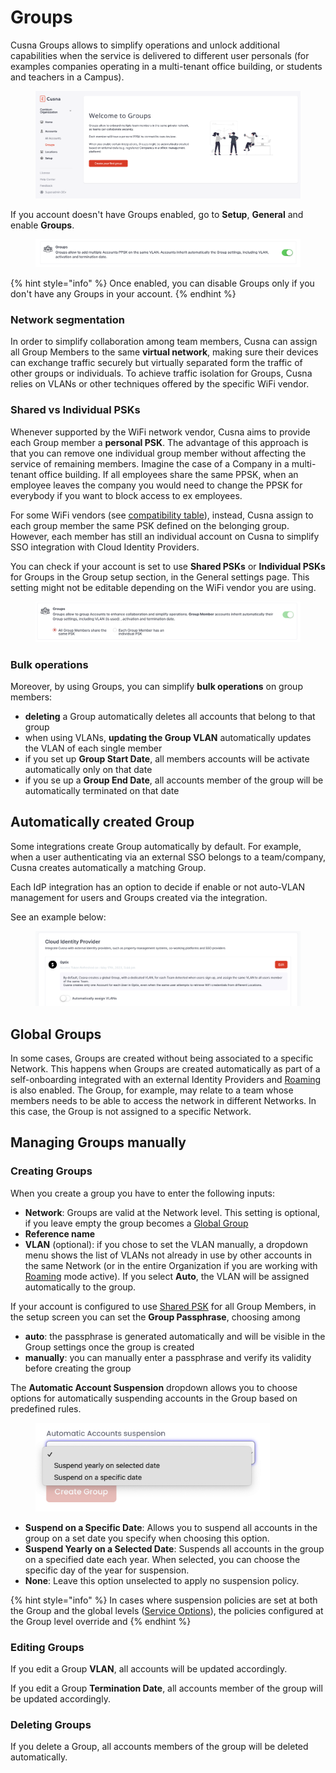 # Groups

Cusna Groups allows to simplify operations and unlock additional capabilities when the service is delivered to different user personals (for examples companies operating in a multi-tenant office building, or students and teachers in a Campus).

<figure><img src="../.gitbook/assets/image (137).png" alt=""><figcaption></figcaption></figure>

If you account doesn't have Groups enabled, go to **Setup**, **General** and enable **Groups**.

<figure><img src="../.gitbook/assets/image (192).png" alt=""><figcaption></figcaption></figure>

{% hint style="info" %}
Once enabled, you can disable Groups only if you don't have any Groups in your account.
{% endhint %}



### Network segmentation

In order to simplify collaboration among team members, Cusna can assign all Group Members to the same **virtual network**, making sure their devices can exchange traffic securely but virtually separated form the traffic of other groups or individuals. To achieve traffic isolation for Groups, Cusna relies on VLANs or other techniques offered by the specific WiFi vendor.



### Shared vs Individual PSKs

Whenever supported by the WiFi network vendor, Cusna aims to provide each Group member a **personal PSK**. The advantage of this approach is that you can remove one individual group member without affecting the service of remaining members. Imagine the case of a Company in a multi-tenant office building. If all employees share the same PPSK, when an employee leaves the company you would need to change the PPSK for everybody if you want to block access to ex employees.

For some WiFi vendors (see [compatibility table](../wifi-integration/summary-of-supported-wifi-vendors/)), instead, Cusna assign to each group member the same PSK defined on the belonging group. However, each member has still an individual account on Cusna to simplify SSO integration with Cloud Identity Providers.&#x20;



You can check if your account is set to use **Shared PSKs** or **Individual PSKs** for Groups in the Group setup section, in the General settings page. This setting might not be editable depending on the WiFi vendor you are using.

<figure><img src="../.gitbook/assets/image (178).png" alt=""><figcaption></figcaption></figure>



### Bulk operations

Moreover, by using Groups, you can simplify **bulk operations** on group members:

* **deleting** a Group automatically deletes all accounts that belong to that group
* when using VLANs, **updating the Group VLAN** automatically updates the VLAN of each single member
* if you set up **Group Start Date**, all members accounts will be activate automatically only on that date
* if you se up a **Group End Date**, all accounts member of the group will be automatically terminated on that date





## Automatically created Group

Some integrations create Group automatically by default. For example, when a user authenticating via an external SSO belongs to a team/company, Cusna creates automatically a matching Group.

Each IdP integration has an option to decide if enable or not auto-VLAN management for users and Groups created via the integration.

See an example below:

<figure><img src="../.gitbook/assets/image (172).png" alt=""><figcaption></figcaption></figure>



## Global Groups

In some cases, Groups are created without being associated to a specific Network. This happens when Groups are created automatically as part of a self-onboarding integrated with an external Identity Providers and [Roaming](broken-reference) is also enabled. The Group, for example, may relate to a team whose members needs to be able to access the network in different Networks. In this case, the Group is not assigned to a specific Network.



## Managing Groups manually

### Creating Groups

When you create a group you have to enter the following inputs:

* **Network**: Groups are valid at the Network level. This setting is optional, if you leave empty the group becomes a [Global Group](groups.md#global-groups)
* **Reference name**
* **VLAN** (optional): if you chose to set the VLAN manually, a dropdown menu shows the list of VLANs not already in use by other accounts in the same Network (or in the entire Organization if you are working with [Roaming](broken-reference) mode active). If you select **Auto**, the VLAN will be assigned automatically to the group.



If your account is configured to use [Shared PSK](groups.md#shared-vs-individual-psks) for all Group Members, in the setup screen you can set the **Group Passphrase**, choosing among

* **auto**: the passphrase is generated automatically and will be visible in the Group settings once the group is created
* **manually**: you can manually enter a passphrase and verify its validity before creating the group



The **Automatic Account Suspension** dropdown allows you to choose options for automatically suspending accounts in the Group based on predefined rules.

<div align="left"><figure><img src="../.gitbook/assets/image (2) (1) (1).png" alt="" width="375"><figcaption></figcaption></figure></div>

* **Suspend on a Specific Date**: Allows you to suspend all accounts in the group on a set date you specify when choosing this option.
* **Suspend Yearly on a Selected Date**: Suspends all accounts in the group on a specified date each year. When selected, you can choose the specific day of the year for suspension.
* **None**: Leave this option unselected to apply no suspension policy.



{% hint style="info" %}
In cases where suspension policies are set at both the Group and the global levels ([Service Options](general-options/service-options.md)), the policies configured at the Group level override and
{% endhint %}



### Editing Groups

If you edit a Group **VLAN**, all accounts will be updated accordingly.

If you edit a Group **Termination Date**, all accounts member of the group will be updated accordingly.



### Deleting Groups

If you delete a Group, all accounts members of the group will be deleted automatically.



